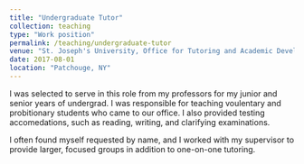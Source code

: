 ```yaml
---
title: "Undergraduate Tutor"
collection: teaching
type: "Work position"
permalink: /teaching/undergraduate-tutor
venue: "St. Joseph's University, Office for Tutoring and Academic Development"
date: 2017-08-01
location: "Patchouge, NY"
---
```


I was selected to serve in this role from my professors for my junior and senior years of undergrad. I was responsible for teaching voulentary and probitionary students who came to our office. I also provided testing accomedations, such as reading, writing, and clarifying examinations. 

I often found myself requested by name, and I worked with my supervisor to provide larger, focused groups in addition to one-on-one tutoring. 